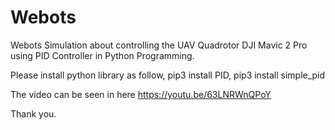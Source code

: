 # Webots
Webots Simulation about controlling the UAV Quadrotor DJI Mavic 2 Pro using PID Controller in Python Programming.

Please install python library as follow, pip3 install PID, pip3 install simple_pid

The video can be seen in here
https://youtu.be/63LNRWnQPoY

Thank you.
